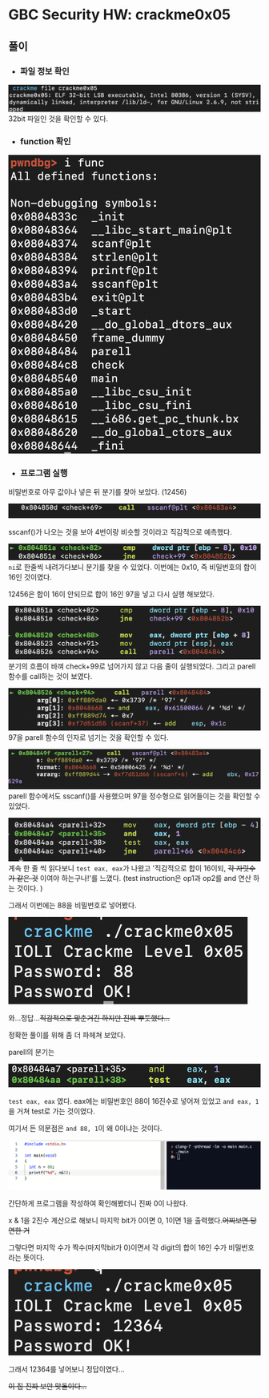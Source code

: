 # GBC Security HW: crackme0x05

## 풀이 

- ### 파일 정보 확인 
![1](img5/1.png)
32bit 파일인 것을 확인할 수 있다.

- ### function 확인 
![2](img5/2.png)


- ### 프로그램 실행 

비밀번호로 아무 값이나 넣은 뒤 분기를 찾아 보았다. (12456)

![3](img5/3.png)

sscanf()가 나오는 것을 보아 4번이랑 비슷할 것이라고 직감적으로 예측했다.

![4](img5/4.png)
`ni`로 한줄씩 내려가다보니 분기를 찾을 수 있었다. 이번에는 0x10, 즉 비밀번호의 합이 16인 것이였다. 

12456은 합이 16이 안되므로 합이 16인 97을 넣고 다시 실행 해보았다. 

![5](img5/5.png)
분기의 흐름이 바껴 check+99로 넘어가지 않고 다음 줄이 실행되었다.
그리고 parell 함수를 call하는 것이 보였다. 

![6](img5/6.png)
97을 parell 함수의 인자로 넘기는 것을 확인할 수 있다. 

![7](img5/7.png)
parell 함수에서도 sscanf()를 사용했으며 97을 정수형으로 읽어들이는 것을 확인할 수 있었다. 

![8](img5/8.png)
계속 한 줄 씩 읽다보니 `test eax, eax`가 나왔고 '직감적으로 합이 16이되, ~~각 자릿수가 같은 것~~ 이여야 하는구나!'를 느꼈다. 
(test instruction은 op1과 op2를 and 연산 하는 것이다. )


그래서 이번에는 88을 비밀번호로 넣어봤다. 

![9](img5/9.png)

와...정답...~~직감적으로 맞춘거긴 하지만 진짜 뿌듯했다...~~

정확한 풀이를 위해 좀 더 파헤쳐 보았다. 

parell의 분기는 

![10](img5/10.png)

`test eax, eax` 였다. eax에는 비밀번호인 88이 16진수로 넣어져 있었고
`and eax, 1`을 거쳐 test로 가는 것이였다. 

여기서 든 의문점은 `and 88, 1`이 왜 0이냐는 것이다. 

![11](img5/11.png)

간단하게 프로그램을 작성하여 확인해봤더니 진짜 0이 나왔다. 

x & 1을 2진수 계산으로 해보니 마지막 bit가 0이면 0, 1이면 1을 출력했다.~~어찌보면 당연한 거~~

그렇다면 마지막 수가 짝수(마지막bit가 0)이면서 각 digit의 합이 16인 수가 비밀번호라는 뜻이다.

![12](img5/12.png)

그래서 12364를 넣어보니 정답이였다...

~~이 집 진짜 보안 맛돌이다...~~
